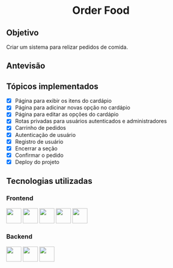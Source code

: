 <h1 align='center'>Order Food</h1>

## Objetivo
Criar um sistema para relizar pedidos de comida.

## Antevisão


## Tópicos implementados
- [x] Página para exibir os itens do cardápio
- [x] Página para adicinar novas opção no cardápio
- [x] Página para editar as opções do cardápio
- [x] Rotas privadas para usuários autenticados e administradores 
- [x] Carrinho de pedidos
- [x] Autenticação de usuário
- [x] Registro de usuário
- [x] Encerrar a seção
- [x] Confirmar o pedido
- [x] Deploy do projeto

## Tecnologias utilizadas
### Frontend
<div display='flex'>
<img src="https://cdn.jsdelivr.net/gh/devicons/devicon/icons/html5/html5-original.svg" width='40px'/>
<img src="https://cdn.jsdelivr.net/gh/devicons/devicon/icons/css3/css3-original.svg" width='40px'/>
<img src="https://cdn.jsdelivr.net/gh/devicons/devicon/icons/javascript/javascript-original.svg" width='40px'/>
<img src="https://cdn.jsdelivr.net/gh/devicons/devicon/icons/react/react-original.svg" width='40px'/>
<img src="https://cdn.jsdelivr.net/gh/devicons/devicon/icons/redux/redux-original.svg" width='40px'/>
</div>

### Backend

<div display='flex'>
<img src="https://cdn.jsdelivr.net/gh/devicons/devicon/icons/nodejs/nodejs-original.svg" width='40px'/>
<img src="https://cdn.jsdelivr.net/gh/devicons/devicon/icons/mongodb/mongodb-original-wordmark.svg" width='40px'/>
<img src="https://cdn.jsdelivr.net/gh/devicons/devicon/icons/javascript/javascript-original.svg" width='40px'/>
</div>
